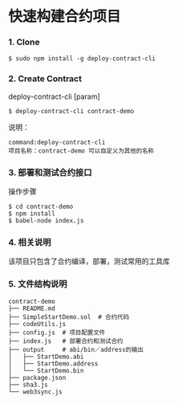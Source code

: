 # 快速构建合约项目

### 1. Clone
```
$ sudo npm install -g deploy-contract-cli
```

### 2. Create Contract
deploy-contract-cli [param]
```
$ deploy-contract-cli contract-demo
```
说明：
```
command:deploy-contract-cli
项目名称：contract-demo 可以自定义为其他的名称
```

### 3. 部署和测试合约接口
操作步骤
```
$ cd contract-demo
$ npm install
$ babel-node index.js
```
### 4. 相关说明
该项目只包含了合约编译，部署，测试常用的工具库

### 5. 文件结构说明
```
contract-demo
├── README.md
├── SimpleStartDemo.sol  # 合约代码
├── codeUtils.js
├── config.js  # 项目配置文件
├── index.js   # 部署合约和测试合约
├── output     # abi/bin／address的输出
│   ├── StartDemo.abi
│   ├── StartDemo.address
│   └── StartDemo.bin
├── package.json
├── sha3.js
└── web3sync.js
```
